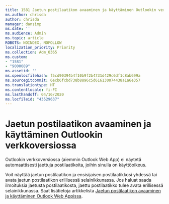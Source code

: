 ```yaml
---
title: 1581 Jaetun postilaatikon avaaminen ja käyttäminen Outlookin verkkoversiossa
ms.author: chrisda
author: chrisda
manager: dansimp
ms.date: ''
ms.audience: Admin
ms.topic: article
ROBOTS: NOINDEX, NOFOLLOW
localization_priority: Priority
ms.collection: Adm_O365
ms.custom:
- "1581"
- "9000089"
ms.assetid: ''
ms.openlocfilehash: f5cd90394b4f10b9f2b4731d429c6df1c8ab699a
ms.sourcegitcommit: 6ecb6fcbd738b8896c5d616130074438a1a6e357
ms.translationtype: HT
ms.contentlocale: fi-FI
ms.lasthandoff: 04/16/2020
ms.locfileid: "43529637"
---
```

# <a name="open-and-use-a-shared-mailbox-in-outlook-on-the-web"></a>Jaetun postilaatikon avaaminen ja käyttäminen Outlookin verkkoversiossa

Outlookin verkkoversiossa (aiemmin Outlook Web App) ei näytetä automaattisesti jaettuja postilaatikoita, joihin sinulla on käyttöoikeus.

Voit näyttää jaetun postilaatikon ja ensisijaisen postilaatikkosi yhdessä tai avata jaetun postilaatikon erillisessä selainikkunassa. Jos haluat saada ilmoituksia jaetusta postilaatikosta, jaettu postilaatikko tulee avata erillisessä selainikkunassa. Saat lisätietoja artikkelista [Jaetun postilaatikon avaaminen ja käyttäminen Outlook Web Appissa](https://support.office.com/fi-FI/article/Add-a-shared-mailbox-to-Outlook-on-the-web-98b5a90d-4e38-415d-a030-f09a4cd28207).
